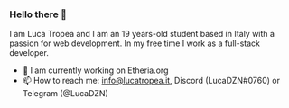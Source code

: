 ### Hello there 👋
I am Luca Tropea and I am an 19 years-old student based in Italy with a passion for web development. 
In my free time I work as a full-stack developer.

- 🔭 I am currently working on Etheria.org
- 📫 How to reach me: info@lucatropea.it, Discord (LucaDZN#0760) or Telegram (@LucaDZN)
